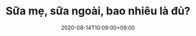 ---
title: "Sữa mẹ, sữa ngoài, bao nhiêu là đủ?"
description: "Sữa mẹ, sữa ngoài, bao nhiêu là đủ"
date: "2020-08-14T10:09:00+09:00"
thumbnail: ""
toc: true
published: true
categories:
  - basic
  - opengl
  - computer_graphic
tags:
  - opengl
  - glfw
  - glu
  - 3D
---